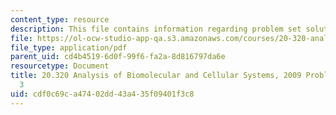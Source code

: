 ```yaml
---
content_type: resource
description: This file contains information regarding problem set solutions 3.
file: https://ol-ocw-studio-app-qa.s3.amazonaws.com/courses/20-320-analysis-of-biomolecular-and-cellular-systems-fall-2012/cdf0c69ca47402dd43a435f09401f3c8_MIT20_320F12_2009_PS3_Solu.pdf
file_type: application/pdf
parent_uid: cd4b4519-6d0f-99f6-fa2a-8d816797da6e
resourcetype: Document
title: 20.320 Analysis of Biomolecular and Cellular Systems, 2009 Problem Set Solutions
  3
uid: cdf0c69c-a474-02dd-43a4-35f09401f3c8
---
```

